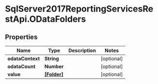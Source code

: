 # SqlServer2017ReportingServicesRestApi.ODataFolders

## Properties
Name | Type | Description | Notes
------------ | ------------- | ------------- | -------------
**odataContext** | **String** |  | [optional] 
**odataCount** | **Number** |  | [optional] 
**value** | [**[Folder]**](Folder.md) |  | [optional] 


